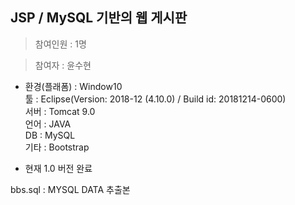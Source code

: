 
## JSP / MySQL 기반의 웹 게시판
>참여인원 : 1명	

>참여자 : 윤수현	

* 환경(플래폼) : Window10  
툴 : Eclipse(Version: 2018-12 (4.10.0) / Build id: 20181214-0600)  
서버 : Tomcat 9.0  
언어 : JAVA  
DB : MySQL  
기타 : Bootstrap

+ 현재 1.0 버전 완료

bbs.sql : MYSQL DATA 추출본

